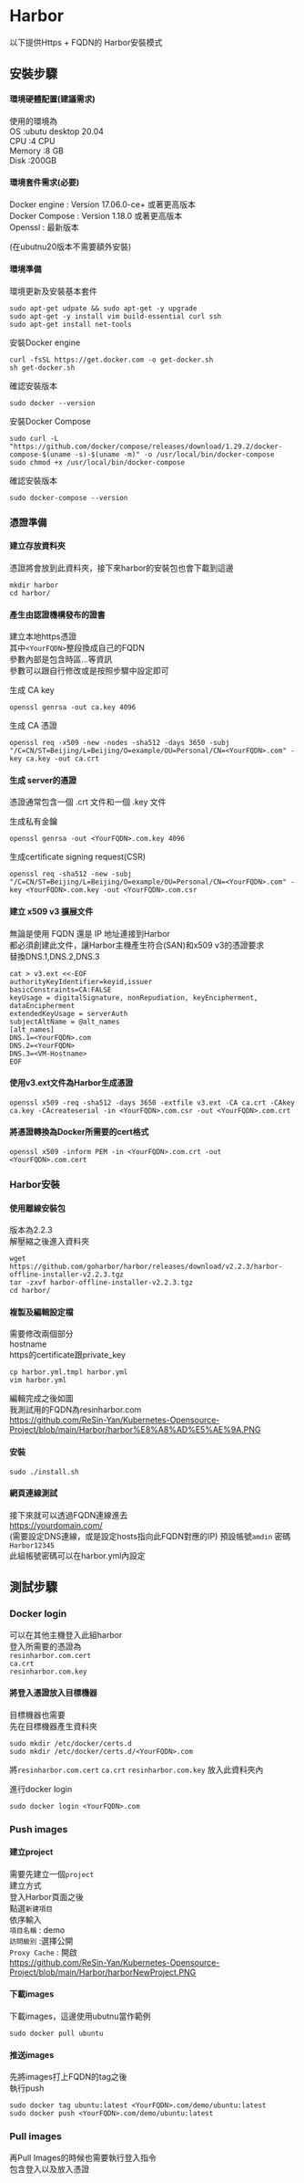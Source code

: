 # Harbor  
以下提供Https + FQDN的 Harbor安裝模式  

## 安裝步驟  

#### 環境硬體配置(建議需求)  
使用的環境為  
OS      :ubutu desktop 20.04  
CPU     :4 CPU  
Memory  :8 GB  
Disk    :200GB  

#### 環境套件需求(必要)  
Docker engine   : Version 17.06.0-ce+ 或著更高版本  
Docker Compose  : Version 1.18.0 或著更高版本  
Openssl         : 最新版本  

(在ubutnu20版本不需要額外安裝)  

#### 環境準備  

環境更新及安裝基本套件  
```
sudo apt-get udpate && sudo apt-get -y upgrade
sudo apt-get -y install vim build-essential curl ssh
sudo apt-get install net-tools
```

安裝Docker engine    
```
curl -fsSL https://get.docker.com -o get-docker.sh
sh get-docker.sh
```

確認安裝版本
```
sudo docker --version
```

安裝Docker Compose    
```
sudo curl -L "https://github.com/docker/compose/releases/download/1.29.2/docker-compose-$(uname -s)-$(uname -m)" -o /usr/local/bin/docker-compose
sudo chmod +x /usr/local/bin/docker-compose
```

確認安裝版本
```
sudo docker-compose --version
```

### 憑證準備  

#### 建立存放資料夾  

憑證將會放到此資料夾，接下來harbor的安裝包也會下載到這邊  
```
mkdir harbor
cd harbor/
```

#### 產生由認證機構發布的證書  

建立本地https憑證  
其中`<YourFQDN>`整段換成自己的FQDN  
參數內部是包含時區...等資訊  
參數可以跟自行修改或是按照步驟中設定即可  


生成 CA key
```
openssl genrsa -out ca.key 4096
```

生成 CA 憑證
```
openssl req -x509 -new -nodes -sha512 -days 3650 -subj  "/C=CN/ST=Beijing/L=Beijing/O=example/OU=Personal/CN=<YourFQDN>.com" -key ca.key -out ca.crt
```

#### 生成 server的憑證  

憑證通常包含一個 .crt 文件和一個 .key 文件  

生成私有金鑰  
```
openssl genrsa -out <YourFQDN>.com.key 4096
```

生成certificate signing request(CSR)  
```
openssl req -sha512 -new -subj "/C=CN/ST=Beijing/L=Beijing/O=example/OU=Personal/CN=<YourFQDN>.com" -key <YourFQDN>.com.key -out <YourFQDN>.com.csr
```

#### 建立 x509 v3 擴展文件  

無論是使用 FQDN 還是 IP 地址連接到Harbor  
都必須創建此文件，讓Harbor主機產生符合(SAN)和x509 v3的憑證要求  
替換DNS.1,DNS.2,DNS.3  
```
cat > v3.ext <<-EOF
authorityKeyIdentifier=keyid,issuer
basicConstraints=CA:FALSE
keyUsage = digitalSignature, nonRepudiation, keyEncipherment, dataEncipherment
extendedKeyUsage = serverAuth
subjectAltName = @alt_names
[alt_names]
DNS.1=<YourFQDN>.com
DNS.2=<YourFQDN>
DNS.3=<VM-Hostname>
EOF
```

#### 使用v3.ext文件為Harbor生成憑證  

```
openssl x509 -req -sha512 -days 3650 -extfile v3.ext -CA ca.crt -CAkey ca.key -CAcreateserial -in <YourFQDN>.com.csr -out <YourFQDN>.com.crt
```

#### 將憑證轉換為Docker所需要的cert格式  
```
openssl x509 -inform PEM -in <YourFQDN>.com.crt -out <YourFQDN>.com.cert
```

### Harbor安裝  

#### 使用離線安裝包  

版本為2.2.3  
解壓縮之後進入資料夾
```
wget https://github.com/goharbor/harbor/releases/download/v2.2.3/harbor-offline-installer-v2.2.3.tgz
tar -zxvf harbor-offline-installer-v2.2.3.tgz
cd harbor/
```

#### 複製及編輯設定檔  

需要修改兩個部分  
hostname  
https的certificate跟private_key  
```
cp harbor.yml.tmpl harbor.yml
vim harbor.yml 
```
編輯完成之後如圖  
我測試用的FQDN為resinharbor.com  
<https://github.com/ReSin-Yan/Kubernetes-Opensource-Project/blob/main/Harbor/harbor%E8%A8%AD%E5%AE%9A.PNG>    

#### 安裝  

```
sudo ./install.sh
```

#### 網頁連線測試
接下來就可以透過FQDN連線進去  
<https://yourdomain.com/>  
(需要設定DNS連線，或是設定hosts指向此FQDN對應的IP)
預設帳號`amdin` 密碼  `Harbor12345`  
此組帳號密碼可以在harbor.yml內設定  

## 測試步驟  

### Docker login  

可以在其他主機登入此組harbor  
登入所需要的憑證為  
`resinharbor.com.cert`  
`ca.crt`  
`resinharbor.com.key`   

#### 將登入憑證放入目標機器  

目標機器也需要  
先在目標機器產生資料夾  
```
sudo mkdir /etc/docker/certs.d
sudo mkdir /etc/docker/certs.d/<YourFQDN>.com
```
將`resinharbor.com.cert` `ca.crt` `resinharbor.com.key` 放入此資料夾內

進行docker login
```
sudo docker login <YourFQDN>.com
```

### Push images

#### 建立project

需要先建立一個`project`  
建立方式  
登入Harbor頁面之後  
點選`新建項目`  
依序輸入  
`項目名稱`      : demo  
`訪問級別`      :選擇公開  
`Proxy Cache`   : 開啟  
<https://github.com/ReSin-Yan/Kubernetes-Opensource-Project/blob/main/Harbor/harborNewProject.PNG>    

#### 下載images  

下載images，這邊使用ubutnu當作範例  
```
sudo docker pull ubuntu
```

#### 推送images

先將images打上FQDN的tag之後  
執行push  
```
sudo docker tag ubuntu:latest <YourFQDN>.com/demo/ubuntu:latest
sudo docker push <YourFQDN>.com/demo/ubuntu:latest
```

### Pull images

再Pull Images的時候也需要執行登入指令   
包含登入以及放入憑證  
